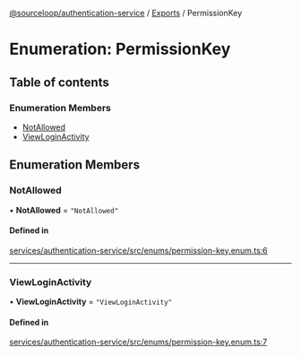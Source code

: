 [@sourceloop/authentication-service](../README.md) / [Exports](../modules.md) / PermissionKey

# Enumeration: PermissionKey

## Table of contents

### Enumeration Members

- [NotAllowed](PermissionKey.md#notallowed)
- [ViewLoginActivity](PermissionKey.md#viewloginactivity)

## Enumeration Members

### NotAllowed

• **NotAllowed** = ``"NotAllowed"``

#### Defined in

[services/authentication-service/src/enums/permission-key.enum.ts:6](https://github.com/sourcefuse/loopback4-microservice-catalog/blob/53060ad88/services/authentication-service/src/enums/permission-key.enum.ts#L6)

___

### ViewLoginActivity

• **ViewLoginActivity** = ``"ViewLoginActivity"``

#### Defined in

[services/authentication-service/src/enums/permission-key.enum.ts:7](https://github.com/sourcefuse/loopback4-microservice-catalog/blob/53060ad88/services/authentication-service/src/enums/permission-key.enum.ts#L7)
